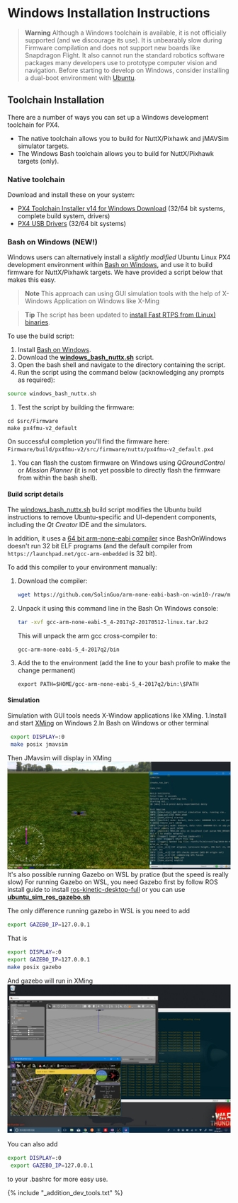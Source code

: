 # Windows Installation Instructions

> **Warning** Although a Windows toolchain is available, it is not officially supported (and we discourage its use). It is unbearably slow during Firmware compilation and does not support new boards like Snapdragon Flight. It also cannot run the standard robotics software packages many developers use to prototype computer vision and navigation. Before starting to develop on Windows, consider installing a dual-boot environment with [Ubuntu](http://ubuntu.com).

## Toolchain Installation

There are a number of ways you can set up a Windows development toolchain for PX4.

* The native toolchain allows you to build for NuttX/Pixhawk and jMAVSim simulator targets. 
* The Windows Bash toolchain allows you to build for NuttX/Pixhawk targets (only). 

### Native toolchain

Download and install these on your system:

  * [PX4 Toolchain Installer v14 for Windows Download](http://firmware.diydrones.com/Tools/PX4-tools/px4_toolchain_installer_v14_win.exe) (32/64 bit systems, complete build system, drivers)
  * [PX4 USB Drivers](http://pixhawk.org/static/px4driver.msi) (32/64 bit systems)

### Bash on Windows (NEW!)

Windows users can alternatively install a *slightly modified* Ubuntu Linux PX4 development environment within [Bash on Windows](https://github.com/Microsoft/BashOnWindows), and use it to build firmware for NuttX/Pixhawk targets. 
We have provided a script below that makes this easy.

> **Note** This approach can using GUI simulation tools with the help of X-Windows Application on Windows like X-Ming

<span></span>
> **Tip** The script has been updated to  [install Fast RTPS from (Linux) binaries](../setup/fast-rtps-installation.md#linux).
  

To use the build script:
1. Install [Bash on Windows](https://github.com/Microsoft/BashOnWindows).
1. Download the <strong><a href="https://raw.githubusercontent.com/PX4/Devguide/master/build_scripts/windows_bash_nuttx.sh" target="_blank" download>windows_bash_nuttx.sh</a></strong> script.
1. Open the bash shell and navigate to the directory containing the script. 
1. Run the script using the command below (acknowledging any prompts as required):
  ```sh
  source windows_bash_nuttx.sh
  ```
1. Test the script by building the firmware:
  ```
  cd $src/Firmware
  make px4fmu-v2_default
  ```
  On successful completion you'll find the firmware here: `Firmware/build/px4fmu-v2/src/firmware/nuttx/px4fmu-v2_default.px4`
1. You can flash the custom firmware on Windows using *QGroundControl* or *Mission Planner* (it is not yet possible to directly flash the firmware from within the bash shell).

#### Build script details

The <a href="https://raw.githubusercontent.com/PX4/Devguide/master/build_scripts/windows_bash_nuttx.sh">windows_bash_nuttx.sh</a> build script modifies the Ubuntu build instructions to remove Ubuntu-specific and UI-dependent components, including the *Qt Creator* IDE and the simulators. 

In addition, it uses a [64 bit arm-none-eabi compiler](https://github.com/SolinGuo/arm-none-eabi-bash-on-win10-.git) 
since BashOnWindows doesn't run 32 bit ELF programs (and the default compiler from `https://launchpad.net/gcc-arm-embedded` is 32 bit).

To add this compiler to your environment manually:

1. Download the compiler:
   ```sh
   wget https://github.com/SolinGuo/arm-none-eabi-bash-on-win10-/raw/master/gcc-arm-none-eabi-5_4-2017q2-20170512-linux.tar.bz2
   ```
1. Unpack it using this command line in the Bash On Windows console:
   ```sh
   tar -xvf gcc-arm-none-eabi-5_4-2017q2-20170512-linux.tar.bz2
   ```
   This will unpack the arm gcc cross-compiler to:
   ```
   gcc-arm-none-eabi-5_4-2017q2/bin
   ```
1. Add the to the environment (add the line to your bash profile to make the change permanent)
   ```
   export PATH=$HOME/gcc-arm-none-eabi-5_4-2017q2/bin:\$PATH
   ```

#### Simulation
Simulation with GUI tools needs X-Window applications like XMing.
 1.Install and start [XMing](https://sourceforge.net/projects/xming/) on Windows
 2.In Bash on Windows or other terminal
 ```sh
  export DISPLAY=:0
  make posix jmavsim
 ```
 Then JMavsim will display in XMing
 ![jMAVSimOnWindows](../../assets/simulation/JMAVSim_on_Windows.PNG)
 It's also possible running Gazebo on WSL by pratice (but the speed is really slow)
 For running Gazebo on WSL, you need Gazebo first
  by follow ROS install guide to install [ros-kinetic-desktop-full](http://wiki.ros.org/kinetic/Installation/Ubuntu) or you can use <strong><a href="https://raw.githubusercontent.com/PX4/Devguide/master/build_scripts/ubuntu_sim_ros_gazebo.sh" target="_blank" download>ubuntu_sim_ros_gazebo.sh</a></strong> 
  
  The only difference running gazebo in WSL is you need to add
  ```sh
  export GAZEBO_IP=127.0.0.1
  ```
  That is 
  
  ```sh
  export DISPLAY=:0
  export GAZEBO_IP=127.0.0.1
  make posix gazebo
 ```
 And gazebo will run in XMing
 ![jMAVSimOnWindows](../../assets/simulation/Gazebo_on_Windows.png)
 
You can also add
  ```sh
  export DISPLAY=:0
   export GAZEBO_IP=127.0.0.1
  ```
 to your .bashrc for more easy use.



<!-- import docs for other tools and next steps. -->
{% include "_addition_dev_tools.txt" %}
